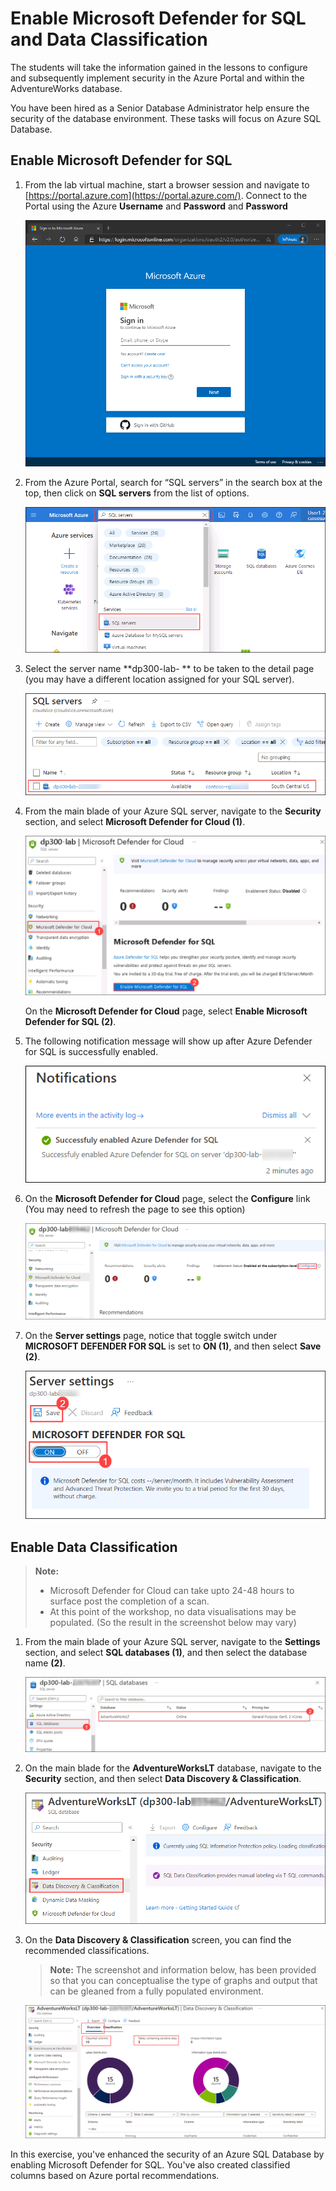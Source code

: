 # Enable Microsoft Defender for SQL and Data Classification

The students will take the information gained in the lessons to configure and subsequently implement security in the Azure Portal and within the AdventureWorks database.

You have been hired as a Senior Database Administrator help ensure the security of the database environment. These tasks will focus on Azure SQL Database.

## Enable Microsoft Defender for SQL

1. From the lab virtual machine, start a browser session and navigate to [https://portal.azure.com](https://portal.azure.com/). Connect to the Portal using the Azure **Username** and **Password**  <inject key="AzureAdUserEmail"></inject> and **Password** <inject key="AzureAdUserPassword"></inject>

    ![Picture 1](../images/dp-300-module-01-lab-01.png)

1. From the Azure Portal, search for “SQL servers” in the search box at the top, then click on **SQL servers** from the list of options.

    ![A screenshot of a social media post Description automatically generated](../images/upd-dp-300-module-04-lab-1.png)

1. Select the server name **dp300-lab- <inject key="Deployment-id"></inject>
** to be taken to the detail page (you may have a different location assigned for your SQL server).

    ![A screenshot of a social media post Description automatically generated](../images/upd-dp-300-module-04-lab-2.png)

1. From the main blade of your Azure SQL server, navigate to the **Security** section, and select **Microsoft Defender for Cloud (1)**.

    ![Screenshot of selecting the Microsoft Defender for Cloud option](../images/upd-dp-300-module-05-lab-01.png)

    On the **Microsoft Defender for Cloud** page, select **Enable Microsoft Defender for SQL (2)**.

1. The following notification message will show up after Azure Defender for SQL is successfully enabled.

    ![Screenshot of selecting the Configure option](../images/upd-dp-300-module-05-lab-02_1.png)

1. On the **Microsoft Defender for Cloud** page, select the **Configure** link (You may need to refresh the page to see this option)

    ![Screenshot of selecting the Configure option](../images/updt-dp-300-module-05-lab-02.png)

1. On the **Server settings** page, notice that toggle switch under **MICROSOFT DEFENDER FOR SQL** is set to **ON (1)**, and then select **Save (2)**.

    ![Screenshot of Server settings page](../images/upd-dp-300-module-05-lab-03.png)

## Enable Data Classification

> **Note:** 
> - Microsoft Defender for Cloud can take upto 24-48 hours to surface post the completion of a scan.
> - At this point of the workshop, no data visualisations may be populated. (So the result in the screenshot below may vary)

1. From the main blade of your Azure SQL server, navigate to the **Settings** section, and select **SQL databases (1)**, and then select the database name **(2)**.

    ![Screenshot showing selecting the AdventureWOrksLT database](../images/upd-dp-300-module-05-lab-04.png)

1. On the main blade for the **AdventureWorksLT** database, navigate to the **Security** section, and then select **Data Discovery & Classification**.

    ![Screenshot showing the Data Discovery & Classification](../images/upd-dp-300-module-05-lab-05.png)

1. On the **Data Discovery & Classification** screen, you can find the recommended classifications.

   > **Note:** The screenshot and information below, has been provided so that you can conceptualise the type of graphs and output that can be gleaned from a fully populated environment.

    ![Screenshot showing the Accept selected recommendations](../images/upd-dp-300-module-05-lab-08.png)

In this exercise, you've enhanced the security of an Azure SQL Database by enabling Microsoft Defender for SQL. You've also created classified columns based on Azure portal recommendations.
